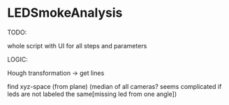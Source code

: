 # LEDSmokeAnalysis

TODO:

whole script with UI for all steps and parameters

LOGIC:

Hough transformation -> get lines

find xyz-space (from plane) (median of all cameras? seems complicated if leds are not labeled the same[missing led from one angle])

